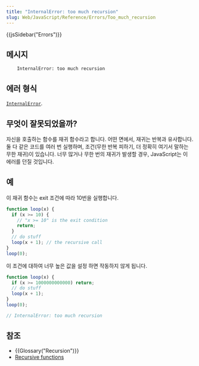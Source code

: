 ```yaml
---
title: "InternalError: too much recursion"
slug: Web/JavaScript/Reference/Errors/Too_much_recursion
---
```


{{jsSidebar("Errors")}}

## 메시지

```
    InternalError: too much recursion
```

## 에러 형식

[`InternalError`](/ko/docs/Web/JavaScript/Reference/Global_Objects/InternalError).

## 무엇이 잘못되었을까?

자신을 호출하는 함수를 재귀 함수라고 합니다. 어떤 면에서, 재귀는 반복과 유사합니다. 둘 다 같은 코드를 여러 번 실행하며, 조건(무한 반복 피하기, 더 정확히 여기서 말하는 무한 재귀)이 있습니다. 너무 많거나 무한 번의 재귀가 발생할 경우, JavaScript는 이 에러를 던질 것입니다.

## 예

이 재귀 함수는 exit 조건에 따라 10번을 실행합니다.

```js
function loop(x) {
  if (x >= 10) {
    // "x >= 10" is the exit condition
    return;
  }
  // do stuff
  loop(x + 1); // the recursive call
}
loop(0);
```

이 조건에 대하여 너무 높은 값을 설정 하면 작동하지 않게 됩니다.

```js example-bad
function loop(x) {
  if (x >= 1000000000000) return;
  // do stuff
  loop(x + 1);
}
loop(0);

// InternalError: too much recursion
```

## 참조

- {{Glossary("Recursion")}}
- [Recursive functions](/ko/docs/Web/JavaScript/Guide/Functions#Recursion)

